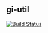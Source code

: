 gi-util
-------------

[![Build Status](https://drone.io/github.com/GoIncremental/gi-util/status.png)](https://drone.io/github.com/GoIncremental/gi-util/latest)